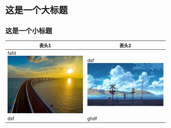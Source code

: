 # 这是一个大标题

## 这是一个小标题
|表头1|表头2|
|---|---|
|fafd![s](810a19d8bc3eb1357e78d6deab1ea8d3fd1f4413.jpg)|daf![d](943acd0a5fcce7d1e964cb6dd410c6d3.jpg.source.jpg)|
|dsf|ghdf|